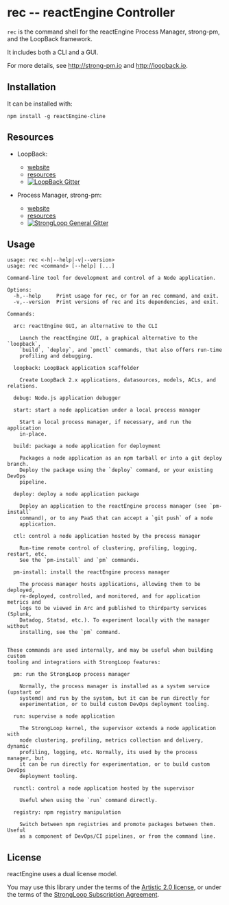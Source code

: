 # rec -- reactEngine Controller

`rec` is the command shell for the reactEngine Process Manager, strong-pm, and
the LoopBack framework.

It includes both a CLI and a GUI.

For more details, see http://strong-pm.io and http://loopback.io.

## Installation

It can be installed with:

    npm install -g reactEngine-cline


## Resources

- LoopBack:
  - [website](http://loopback.io)
  - [resources](https://github.com/strongloop/loopback#resources)
  - [![LoopBack Gitter](https://badges.gitter.im/Join%20Chat.svg)](https://gitter.im/strongloop/loopback)

- Process Manager, strong-pm:
  - [website](http://strong-pm.io)
  - [resources](https://github.com/strongloop/strong-pm#resources)
  - [![StrongLoop General Gitter](https://badges.gitter.im/Join%20Chat.svg)](https://gitter.im/strongloop/chat)

## Usage

```
usage: rec <-h|--help|-v|--version>
usage: rec <command> [--help] [...]

Command-line tool for development and control of a Node application.

Options:
  -h,--help     Print usage for rec, or for an rec command, and exit.
  -v,--version  Print versions of rec and its dependencies, and exit.

Commands:

  arc: reactEngine GUI, an alternative to the CLI

    Launch the reactEngine GUI, a graphical alternative to the `loopback`,
    `build`, `deploy`, and `pmctl` commands, that also offers run-time
    profiling and debugging.

  loopback: LoopBack application scaffolder

    Create LoopBack 2.x applications, datasources, models, ACLs, and relations.

  debug: Node.js application debugger

  start: start a node application under a local process manager

    Start a local process manager, if necessary, and run the application
    in-place.

  build: package a node application for deployment

    Packages a node application as an npm tarball or into a git deploy branch.
    Deploy the package using the `deploy` command, or your existing DevOps
    pipeline.

  deploy: deploy a node application package

    Deploy an application to the reactEngine process manager (see `pm-install`
    command), or to any PaaS that can accept a `git push` of a node
    application.

  ctl: control a node application hosted by the process manager

    Run-time remote control of clustering, profiling, logging, restart, etc.
    See the `pm-install` and `pm` commands.

  pm-install: install the reactEngine process manager

    The process manager hosts applications, allowing them to be deployed,
    re-deployed, controlled, and monitored, and for application metrics and
    logs to be viewed in Arc and published to thirdparty services (Splunk,
    Datadog, Statsd, etc.). To experiment locally with the manager without
    installing, see the `pm` command.


These commands are used internally, and may be useful when building custom
tooling and integrations with StrongLoop features:

  pm: run the StrongLoop process manager

    Normally, the process manager is installed as a system service (upstart or
    systemd) and run by the system, but it can be run directly for
    experimentation, or to build custom DevOps deployment tooling.

  run: supervise a node application

    The StrongLoop kernel, the supervisor extends a node application with
    node clustering, profiling, metrics collection and delivery, dynamic
    profiling, logging, etc. Normally, its used by the process manager, but
    it can be run directly for experimentation, or to build custom DevOps
    deployment tooling.

  runctl: control a node application hosted by the supervisor

    Useful when using the `run` command directly.

  registry: npm registry manipulation

    Switch between npm registries and promote packages between them. Useful
    as a component of DevOps/CI pipelines, or from the command line.
```


## License

reactEngine uses a dual license model.

You may use this library under the terms of the [Artistic 2.0 license][],
or under the terms of the [StrongLoop Subscription Agreement][].

[Artistic 2.0 license]: http://opensource.org/licenses/Artistic-2.0
[StrongLoop Subscription Agreement]: http://strongloop.com/license
